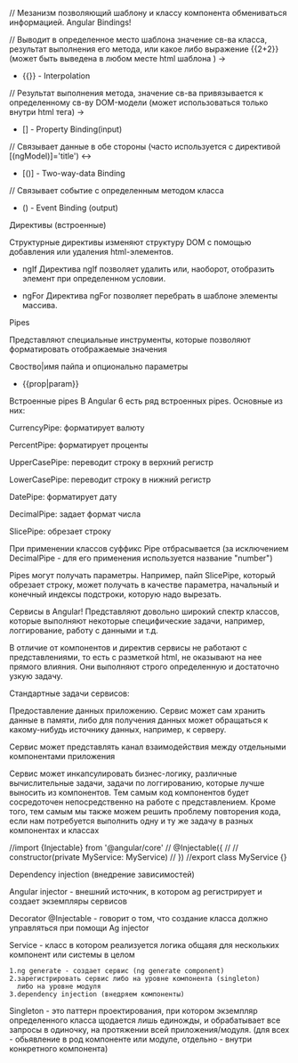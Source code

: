 // Мезанизм позволяющий шаблону и классу компонента обмениваться информацией.
Angular Bindings!

// Выводит в определенное место шаблона значение св-ва класса, результат выполнения его метода, или какое либо выражение {{2+2}} 
(может быть выведена в любом месте html шаблона ) ->
- {{}} - Interpolation 

// Результат выполнения метода, значение св-ва привязывается к определенному св-ву DOM-модели (может использоваться только внутри html тега) -> 
- [] - Property Binding(input)

// Связывает данные в обе стороны 
(часто используется с директивой [(ngModel)]='title') <->
- [()] - Two-way-data Binding

// Связывает событие с определенным методом класса
- () - Event Binding (output)

Директивы (встроенные)

Структурные директивы изменяют структуру DOM с помощью добавления или удаления html-элементов.

- ngIf
Директива ngIf позволяет удалить или, наоборот, отобразить элемент при определенном условии.

- ngFor
Директива ngFor позволяет перебрать в шаблоне элементы массива.


Pipes 

Представляют специальные инструменты, которые позволяют форматировать отображаемые значения

Своство|имя пайпа и опционально параметры
- {{prop|param}}

Встроенные pipes
В Angular 6 есть ряд встроенных pipes. Основные из них:

CurrencyPipe: форматирует валюту

PercentPipe: форматирует проценты

UpperCasePipe: переводит строку в верхний регистр

LowerCasePipe: переводит строку в нижний регистр

DatePipe: форматирует дату

DecimalPipe: задает формат числа

SlicePipe: обрезает строку

При применении классов суффикс Pipe отбрасывается (за исключением DecimalPipe - для его применения используется название "number")

Pipes могут получать параметры. Например, пайп SlicePipe, который обрезает строку, может получать в качестве параметра, начальный и конечный индексы подстроки, которую надо вырезать.



Сервисы в Angular!
Представляют довольно широкий спектр классов, которые выполняют некоторые специфические задачи, например, логгирование, работу с данными и т.д.

В отличие от компонентов и директив сервисы не работают с представлениями, то есть с разметкой html, не оказывают на нее прямого влияния. Они выполняют строго определенную и достаточно узкую задачу.

Стандартные задачи сервисов:

Предоставление данных приложению. Сервис может сам хранить данные в памяти, либо для получения данных может обращаться к какому-нибудь источнику данных, например, к серверу.

Сервис может представлять канал взаимодействия между отдельными компонентами приложения

Сервис может инкапсулировать бизнес-логику, различные вычислительные задачи, задачи по логгированию, которые лучше выносить из компонентов. Тем самым код компонентов будет сосредоточен непосредственно на работе с представлением. Кроме того, тем самым мы также можем решить проблему повторения кода, если нам потребуется выполнить одну и ту же задачу в разных компонентах и классах

//import {Injectable} from '@angular/core'
// @Injectable({
// //  constructor(private MyService: MyService)
// })
//export class MyService {}

Dependency injection (внедрение зависимостей)

Angular injector - внешний источник, в котором ag регистрирует и создает экземпляры сервисов

Decorator @Injectable - говорит о том, что создание класса должно управляться при помощи Ag injector

Service - класс в котором реализуется логика общаяя для нескольких компонент или системы в целом

    1.ng generate - создает сервис (ng generate component)
    2.зарегистрировать сервис либо на уровне компонента (singleton) 
      либо на уровне модуля   
    3.dependency injection (внедряем компоненты)

Singleton - это паттерн проектирования, при котором экземпляр определенного
класса щодается лишь единожды, и обрабатывает все запросы в одиночку, на
протяжении всей приложения/модуля. (для всех - обьявление в род компоненте или модуле, отдельно - внутри конкретного компонента)